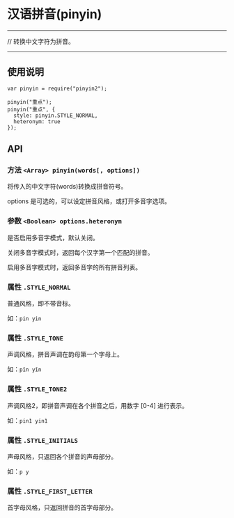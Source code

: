 # 汉语拼音(pinyin)

---

// 转换中文字符为拼音。

---

## 使用说明

    var pinyin = require("pinyin2");

    pinyin("重点");
    pinyin("重点", {
      style: pinyin.STYLE_NORMAL,
      heteronym: true
    });

## API

### 方法 `<Array> pinyin(words[, options])`

将传入的中文字符(words)转换成拼音符号。

options 是可选的，可以设定拼音风格，或打开多音字选项。

### 参数 `<Boolean> options.heteronym`

是否启用多音字模式，默认关闭。

关闭多音字模式时，返回每个汉字第一个匹配的拼音。

启用多音字模式时，返回多音字的所有拼音列表。

### 属性 `.STYLE_NORMAL`

普通风格，即不带音标。

如：`pin yin`

### 属性 `.STYLE_TONE`

声调风格，拼音声调在韵母第一个字母上。

如：`pīn yīn`

### 属性 `.STYLE_TONE2`

声调风格2，即拼音声调在各个拼音之后，用数字 [0-4] 进行表示。

如：`pin1 yin1`

### 属性 `.STYLE_INITIALS`

声母风格，只返回各个拼音的声母部分。

如：`p y`

### 属性 `.STYLE_FIRST_LETTER`

首字母风格，只返回拼音的首字母部分。
